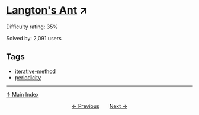 # [Langton's Ant](https://projecteuler.net/problem=349) ↗️

Difficulty rating: 35%

Solved by: 2,091 users
## Tags

- [iterative-method](../tags/iterative-method.md)
- [periodicity](../tags/periodicity.md)



---

[↑ Main Index](../README.md)


<div align=center><a href='348.md'>← Previous</a> &nbsp;&nbsp; &nbsp;&nbsp;  <a href='350.md'>Next →</a></div>
